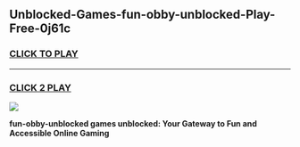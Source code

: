 
## Unblocked-Games-fun-obby-unblocked-Play-Free-0j61c
<h3>
<a href="https://premium76.site?title=fun-obby-unblocked&ref=20M">CLICK TO PLAY</a></h3>
<hr>

<h3>
<a href="https://premium76.site?title=fun-obby-unblocked&ref=20M">CLICK 2 PLAY</a>
  
</h3>

<a href="https://premium76.site?title=fun-obby-unblocked&ref=19M"><img src="https://clearcache.store/games.png"></a>


**fun-obby-unblocked games unblocked: Your Gateway to Fun and Accessible Online Gaming**
